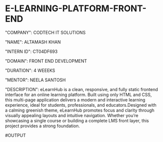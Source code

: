 # E-LEARNING-PLATFORM-FRONT-END

"COMPANY": CODTECH IT SOLUTIONS

"NAME": ALTAMASH KHAN

"INTERN ID": CT04DF693

"DOMAIN": FRONT END DEVELOPMENT

"DURATION": 4 WEEEKS

"MENTOR": NEELA SANTOSH

"DESCRIPTION": eLearnHub is a clean, responsive, and fully static frontend interface for an online learning platform. Built using only HTML and CSS, this multi-page application delivers a                  modern and interactive learning experience, ideal for students, professionals, and educators.Designed with a calming greenish theme, eLearnHub promotes focus and clarity                     through visually appealing layouts and intuitive navigation. Whether you’re showcasing a single course or building a complete LMS front layer, this project                                   provides a strong foundation.

#OUTPUT

